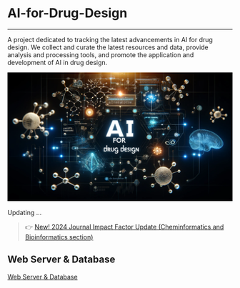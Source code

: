 # AI-for-Drug-Design

---

A project dedicated to tracking the latest advancements in AI for drug design. We collect and curate the latest resources and data, provide analysis and processing tools, and promote the application and development of AI in drug design.

![Abstract](assets/home.webp)

Updating ...

<!-- ## Table of Content

| Category                  |                                 |
| ------------------------- | ------------------------------- |
| **Resource Type**         | [Paper](#paper)                 |
|                           | [Datasets](#dataset)            |
|                           | [Tools and Software](#)            |
|                           | [Tutorials and Guides]          |
| **Application Scenarios** | [Molecular Generation]          |
|                           | [Molecular Property Prediction] |
|                           | [Molecular Optimization]        |

## Paper -->

> 👉 [New! 2024 Journal Impact Factor Update (Cheminformatics and Bioinformatics section)](docs/JIF.md)

## Web Server & Database

[Web Server & Database](tools/main.md)
